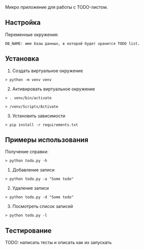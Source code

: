 Микро приложение для работы с TODO-листом.

## Настройка

Переменные окружения:

```
DB_NAME: имя базы данных, в которой будет хранится TODO list.
```

## Установка

1. Создать виртуальное окружение

```shell
> python -m venv venv
```

2. Активировать виртуальное окружение

```shell
> . venv/bin/activate
```

```shell
> /venv/Scripts/Activate
```

3. Установить зависимости

```shell
> pip install -r requirements.txt
```

## Примеры использования

Получение справки:

```shell
> python todo.py -h
```

1. Добавление записи

```shell
> python todo.py -a "Some todo"
```

2. Удаление записи

```shell
> python todo.py -d "Some todo"
```

3. Посмотреть список записей

```shell
> python todo.py -l
```

## Тестирование

TODO: написать тесты и описать как их запускать
